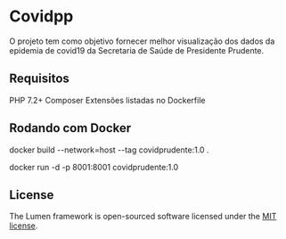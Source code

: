 # Covidpp

O projeto tem como objetivo fornecer melhor visualização dos dados da epidemia de covid19 da Secretaria de Saúde de Presidente Prudente.

## Requisitos

PHP 7.2+
Composer
Extensões listadas no Dockerfile

## Rodando com Docker

docker build --network=host --tag covidprudente:1.0 .

docker run -d -p 8001:8001 covidprudente:1.0

## License

The Lumen framework is open-sourced software licensed under the [MIT license](https://opensource.org/licenses/MIT).
